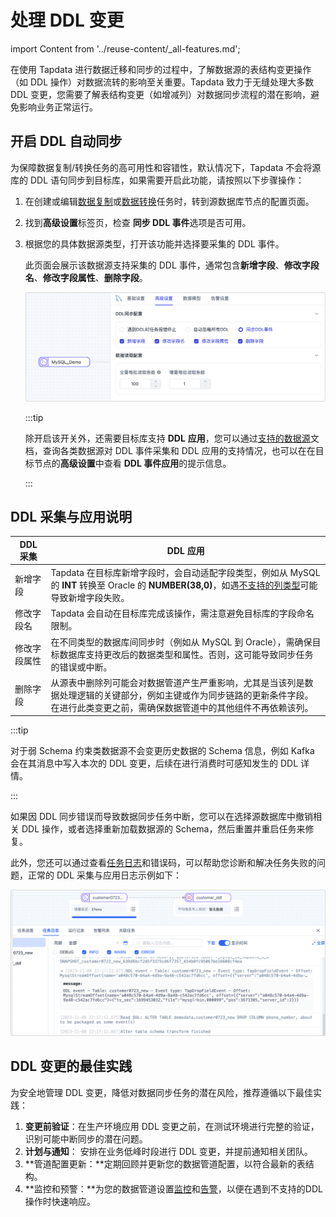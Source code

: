 # 处理 DDL 变更
import Content from '../reuse-content/_all-features.md';

<Content />

在使用 Tapdata 进行数据迁移和同步的过程中，了解数据源的表结构变更操作（如 DDL 操作）对数据流转的影响至关重要。Tapdata 致力于无缝处理大多数 DDL 变更，您需要了解表结构变更（如增减列）对数据同步流程的潜在影响，避免影响业务正常运行。



## 开启 DDL 自动同步

为保障数据复制/转换任务的高可用性和容错性，默认情况下，Tapdata 不会将源库的 DDL 语句同步到目标库，如果需要开启此功能，请按照以下步骤操作：

1. 在创建或编辑[数据复制](../user-guide/data-pipeline/copy-data/create-task.md)或[数据转换](../user-guide/data-pipeline/data-development/create-task.md)任务时，转到源数据库节点的配置页面。

2. 找到**高级设置**标签页，检查 **同步 DDL 事件**选项是否可用。

3. 根据您的具体数据源类型，打开该功能并选择要采集的 DDL 事件。

   此页面会展示该数据源支持采集的 DDL 事件，通常包含**新增字段**、**修改字段名**、**修改字段属性**、**删除字段**。

   ![DDL 事件采集](../images/ddl_collection.png)

   :::tip

   除开启该开关外，还需要目标库支持 **DDL** **应用**，您可以通过[支持的数据源](../introduction/supported-databases.md)文档，查询各类数据源对 DDL 事件采集和 DDL 应用的支持情况，也可以在在目标节点的**高级设置**中查看 **DDL 事件应用**的提示信息。

   :::

## DDL 采集与应用说明

| DDL 采集     | DDL 应用                                                     |
| ------------ | ------------------------------------------------------------ |
| 新增字段     | Tapdata 在目标库新增字段时，会自动适配字段类型，例如从 MySQL 的 **INT** 转换至 Oracle 的 **NUMBER(38,0)**，如遇[不支持的列类型](../user-guide/no-supported-data-type.md)可能导致新增字段失败。 |
| 修改字段名   | Tapdata 会自动在目标库完成该操作，需注意避免目标库的字段命名限制。 |
| 修改字段属性 | 在不同类型的数据库间同步时（例如从 MySQL 到 Oracle），需确保目标数据库支持更改后的数据类型和属性。否则，这可能导致同步任务的错误或中断。 |
| 删除字段     | 从源表中删除列可能会对数据管道产生严重影响，尤其是当该列是数据处理逻辑的关键部分，例如主键或作为同步链路的更新条件字段。在进行此类变更之前，需确保数据管道中的其他组件不再依赖该列。 |

:::tip

对于弱 Schema 约束类数据源不会变更历史数据的 Schema 信息，例如 Kafka 会在其消息中写入本次的 DDL 变更，后续在进行消费时可感知发生的 DDL 详情。

:::



如果因 DDL 同步错误而导致数据同步任务中断，您可以在选择源数据库中撤销相关 DDL 操作，或者选择重新加载数据源的 Schema，然后重置并重启任务来修复。

此外，您还可以通过查看[任务日志](../user-guide/data-pipeline/copy-data/monitor-task)和错误码，可以帮助您诊断和解决任务失败的问题，正常的 DDL 采集与应用日志示例如下：

![DDL 日志信息](../images/ddl_apply_logs.png)





## DDL 变更的最佳实践

为安全地管理 DDL 变更，降低对数据同步任务的潜在风险，推荐遵循以下最佳实践：

1. **变更前验证**：在生产环境应用 DDL 变更之前，在测试环境进行完整的验证，识别可能中断同步的潜在问题。
2. **计划与通知**： 安排在业务低峰时段进行 DDL 变更，并提前通知相关团队。
3. **管道配置更新：**定期回顾并更新您的数据管道配置，以符合最新的表结构。
4. **监控和预警：**为您的数据管道设置[监控](../user-guide/data-pipeline/copy-data/monitor-task)和[告警](alert-via-qqmail.md)，以便在遇到不支持的DDL操作时快速响应。




